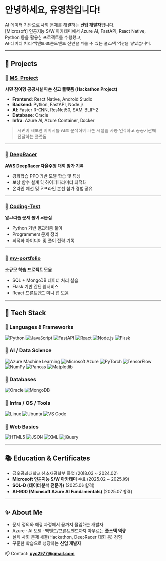 # 안녕하세요, 유영찬입니다!
AI·데이터 기반으로 사회 문제를 해결하는 **신입 개발자**입니다.  
[Microsoft] 인공지능 S/W 아카데미에서 Azure AI, FastAPI, React Native, Python 등을 활용한 프로젝트를 수행했고,  
AI·데이터 처리·백엔드·프론트엔드 전반을 다룰 수 있는 풀스택 역량을 쌓았습니다.

---

## 🚀 Projects

### 📌 [MS_Project](https://github.com/YuYeongChan/MS_Project)  
**시민 참여형 공공시설 파손 신고 플랫폼 (Hackathon Project)**  
- **Frontend**: React Native, Android Studio
- **Backend**: Python, FastAPI, Node.js  
- **AI**: Faster R-CNN, ResNet50, SAM, BLIP-2  
- **Database**: Oracle 
- **Infra**: Azure AI, Azure Container, Docker  
> 시민이 제보한 이미지를 AI로 분석하여 파손 시설을 자동 인식하고 공공기관에 전달하는 플랫폼  

---

### 📌 [DeepRacer](https://github.com/YuYeongChan/DeepRacer)  
**AWS DeepRacer 자율주행 대회 참가 기록**  
- 강화학습 PPO 기반 모델 학습 및 튜닝  
- 보상 함수 설계 및 하이퍼파라미터 최적화  
- 온라인 예선 및 오프라인 본선 참가 경험 공유  

---

### 📌 [Coding-Test](https://github.com/YuYeongChan/Coding-Test)  
**알고리즘 문제 풀이 모음집**  
- Python 기반 알고리즘 풀이  
- Programmers 문제 정리  
- 최적화 아이디어 및 풀이 전략 기록  

---

### 📌 [my-portfolio](https://github.com/YuYeongChan/my-portfolio)  
**소규모 학습 프로젝트 모음**  
- SQL + MongoDB 데이터 처리 실습  
- Flask 기반 간단 웹서비스  
- React 프론트엔드 미니 앱 모음  

---

## 🧰 Tech Stack

### 🔹 Languages & Frameworks
![Python](https://img.shields.io/badge/Python-3776AB?logo=python&logoColor=white)
![JavaScript](https://img.shields.io/badge/JavaScript-F7DF1E?logo=javascript&logoColor=black)
![FastAPI](https://img.shields.io/badge/FastAPI-009688?logo=fastapi&logoColor=white)
![React](https://img.shields.io/badge/React-61DAFB?logo=react&logoColor=black)
![Node.js](https://img.shields.io/badge/Node.js-339933?logo=node.js&logoColor=white)
![Flask](https://img.shields.io/badge/Flask-000000?logo=flask&logoColor=white)

### 🔹 AI / Data Science
![Azure Machine Learning](https://img.shields.io/badge/Azure%20Machine%20Learning-0078D4?logo=microsoftazure&logoColor=white)
![Microsoft Azure](https://img.shields.io/badge/Azure-0089D6?logo=microsoftazure&logoColor=white)
![PyTorch](https://img.shields.io/badge/PyTorch-EE4C2C?logo=pytorch&logoColor=white)
![TensorFlow](https://img.shields.io/badge/TensorFlow-FF6F00?logo=tensorflow&logoColor=white)
![NumPy](https://img.shields.io/badge/NumPy-013243?logo=numpy&logoColor=white)
![Pandas](https://img.shields.io/badge/Pandas-150458?logo=pandas&logoColor=white)
![Matplotlib](https://img.shields.io/badge/Matplotlib-11557c?logo=plotly&logoColor=white)

### 🔹 Databases
![Oracle](https://img.shields.io/badge/Oracle-F80000?logo=oracle&logoColor=white)
![MongoDB](https://img.shields.io/badge/MongoDB-47A248?logo=mongodb&logoColor=white)

### 🔹 Infra / OS / Tools
![Linux](https://img.shields.io/badge/Linux-FCC624?logo=linux&logoColor=black)
![Ubuntu](https://img.shields.io/badge/Ubuntu-E95420?logo=ubuntu&logoColor=white)
![VS Code](https://img.shields.io/badge/VS%20Code-007ACC?logo=visualstudiocode&logoColor=white)

### 🔹 Web Basics
![HTML5](https://img.shields.io/badge/HTML5-E34F26?logo=html5&logoColor=white)
![JSON](https://img.shields.io/badge/JSON-000000?logo=json&logoColor=white)
![XML](https://img.shields.io/badge/XML-005571?logo=w3c&logoColor=white)
![jQuery](https://img.shields.io/badge/jQuery-0769AD?logo=jquery&logoColor=white)

---

## 📚 Education & Certificates
- 금오공과대학교 신소재공학부 졸업 (2018.03 ~ 2024.02)  
- **Microsoft 인공지능 S/W 아카데미** 수료 (2025.02 ~ 2025.09)  
- **SQL-D (데이터 분석 전문가)** (2025.06 합격)  
- **AI-900 (Microsoft Azure AI Fundamentals)** (2025.07 합격)  

---

## ✨ About Me
- 문제 정의와 해결 과정에서 끝까지 몰입하는 개발자  
- Azure · AI 모델 · 백엔드/프론트엔드까지 아우르는 **풀스택 역량**  
- 실제 사회 문제 해결(Hackathon, DeepRacer 대회 등) 경험  
- 꾸준한 학습으로 성장하는 **신입 개발자**  

📫 Contact: **uyc2977@gmail.com**  
